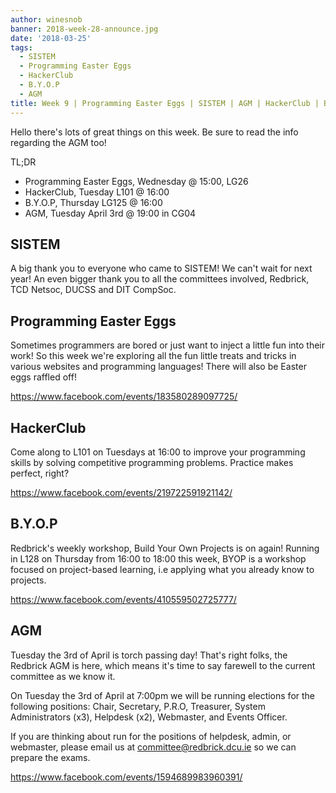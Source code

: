 ```yaml
---
author: winesnob
banner: 2018-week-28-announce.jpg
date: '2018-03-25'
tags:
  - SISTEM
  - Programming Easter Eggs
  - HackerClub
  - B.Y.O.P
  - AGM
title: Week 9 | Programming Easter Eggs | SISTEM | AGM | HackerClub | B.Y.O.P.
---
```


Hello there's lots of great things on this week. Be sure to read the info
regarding the AGM too!

TL;DR

- Programming Easter Eggs, Wednesday @ 15:00, LG26
- HackerClub, Tuesday L101 @ 16:00
- B.Y.O.P, Thursday LG125 @ 16:00
- AGM, Tuesday April 3rd @ 19:00 in CG04

 <!-- more -->

## SISTEM

A big thank you to everyone who came to SISTEM! We can't wait for next year! An
even bigger thank you to all the committees involved, Redbrick, TCD Netsoc,
DUCSS and DIT CompSoc.

## Programming Easter Eggs

Sometimes programmers are bored or just want to inject a little fun into their
work! So this week we're exploring all the fun little treats and tricks in
various websites and programming languages! There will also be Easter eggs
raffled off!

https://www.facebook.com/events/183580289097725/

## HackerClub

Come along to L101 on Tuesdays at 16:00 to improve your programming skills by
solving competitive programming problems. Practice makes perfect, right?

https://www.facebook.com/events/219722591921142/

## B.Y.O.P

Redbrick's weekly workshop, Build Your Own Projects is on again! Running in L128
on Thursday from 16:00 to 18:00 this week, BYOP is a workshop focused on
project-based learning, i.e applying what you already know to projects.

https://www.facebook.com/events/410559502725777/

## AGM

Tuesday the 3rd of April is torch passing day! That's right folks, the Redbrick
AGM is here, which means it's time to say farewell to the current committee as
we know it.

On Tuesday the 3rd of April at 7:00pm we will be running elections for the
following positions: Chair, Secretary, P.R.O, Treasurer, System Administrators
(x3), Helpdesk (x2), Webmaster, and Events Officer.

If you are thinking about run for the positions of helpdesk, admin, or
webmaster, please email us at committee@redbrick.dcu.ie so we can prepare the
exams.

https://www.facebook.com/events/1594689983960391/
